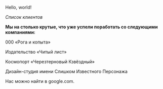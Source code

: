Hello, world!

*Cписок клиентов*

**Мы на столько крутые, что уже успели поработать со следующими компаниями:**

000 «Рога и копыта»

Издательство «Читый лист»

Космопорт «Черезтерновый Кзвёздный»

Дизайн-студия имени Слишком Известного Персонажа

Нас можно найти в google.com.
